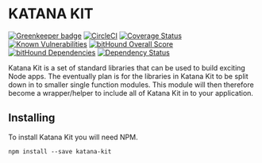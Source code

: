 KATANA KIT
==========

[![Greenkeeper badge](https://badges.greenkeeper.io/dotmh/katana-kit.svg)](https://greenkeeper.io/)
[![CircleCI](https://circleci.com/gh/dotmh/katana-kit.svg?style=svg)](https://circleci.com/gh/dotmh/katana-kit)
[![Coverage Status](https://coveralls.io/repos/github/dotmh/katana-kit/badge.svg?branch=master)](https://coveralls.io/github/dotmh/katana-kit?branch=master)
[![Known Vulnerabilities](https://snyk.io/test/github/dotmh/katana-kit/badge.svg)](https://snyk.io/test/github/dotmh/katana-kit)
[![bitHound Overall Score](https://www.bithound.io/github/dotmh/katana-kit/badges/score.svg)](https://www.bithound.io/github/dotmh/katana-kit)
[![bitHound Dependencies](https://www.bithound.io/github/dotmh/katana-kit/badges/dependencies.svg)](https://www.bithound.io/github/dotmh/katana-kit/master/dependencies/npm)
[![Dependency Status](https://gemnasium.com/badges/github.com/dotmh/katana-kit.svg)](https://gemnasium.com/github.com/dotmh/katana-kit)

Katana Kit is a set of standard libraries that can be used to build exciting Node apps. The eventually plan is for the 
libraries in Katana Kit to be split down in to smaller single function modules. This module will then therefore become
a wrapper/helper to include all of Katana Kit in to your application. 

Installing
----------

To install Katana Kit you will need NPM. 

```
npm install --save katana-kit
```
